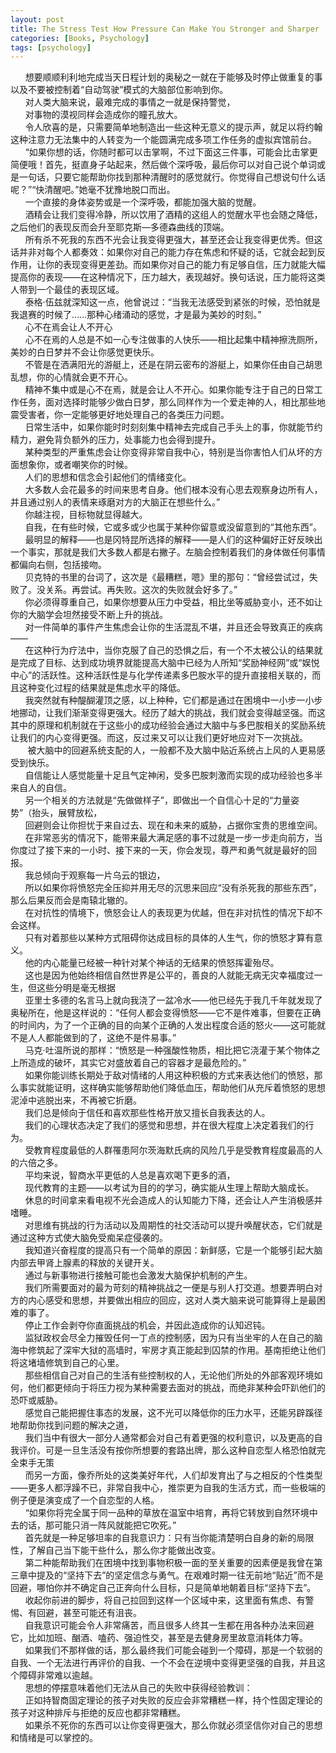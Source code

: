 ```yaml
---
layout: post
title: The Stress Test How Pressure Can Make You Stronger and Sharper
categories: [Books, Psychology]
tags: [psychology]
---
```

&nbsp;&nbsp;&nbsp;&nbsp;&nbsp;&nbsp;想要顺顺利利地完成当天日程计划的奥秘之一就在于能够及时停止做重复的事以及不要被控制着“自动驾驶”模式的大脑部位影响到你。               
&nbsp;&nbsp;&nbsp;&nbsp;&nbsp;&nbsp;对人类大脑来说，最难完成的事情之一就是保持警觉，<!-- more -->                
&nbsp;&nbsp;&nbsp;&nbsp;&nbsp;&nbsp;对事物的漠视同样会造成你的瞳孔放大。               
&nbsp;&nbsp;&nbsp;&nbsp;&nbsp;&nbsp;令人欣喜的是，只需要简单地制造出一些这种无意义的提示声，就足以将约翰这种注意力无法集中的人转变为一个能圆满完成多项工作任务的虚拟宾馆前台。               
&nbsp;&nbsp;&nbsp;&nbsp;&nbsp;&nbsp;“如果你想的话，你随时都可以击掌啊，不过下面这三件事，可能会比击掌更简便哦！首先，挺直身子站起来，然后做个深呼吸，最后你可以对自己说个单词或是一句话，只要它能帮助你找到那种清醒时的感觉就行。你觉得自己想说句什么话呢？”“快清醒吧。”她毫不犹豫地脱口而出。               
&nbsp;&nbsp;&nbsp;&nbsp;&nbsp;&nbsp;一个直接的身体姿势或是一个深呼吸，都能加强大脑的觉醒。               
&nbsp;&nbsp;&nbsp;&nbsp;&nbsp;&nbsp;酒精会让我们变得冷静，所以饮用了酒精的这组人的觉醒水平也会随之降低，之后他们的表现反而会升至耶克斯—多德森曲线的顶端。               
&nbsp;&nbsp;&nbsp;&nbsp;&nbsp;&nbsp;所有杀不死我的东西不光会让我变得更强大，甚至还会让我变得更优秀。但这话并非对每个人都奏效：如果你对自己的能力存在焦虑和怀疑的话，它就会起到反作用，让你的表现变得更差劲。而如果你对自己的能力有足够自信，压力就能大幅提高你的表现——在这种情况下，压力越大，表现越好。换句话说，压力能将这类人带到一个最佳的表现区域。               
&nbsp;&nbsp;&nbsp;&nbsp;&nbsp;&nbsp;泰格·伍兹就深知这一点，他曾说过：“当我无法感受到紧张的时候，恐怕就是我退赛的时候了……那种心绪涌动的感觉，才是最为美妙的时刻。”               
&nbsp;&nbsp;&nbsp;&nbsp;&nbsp;&nbsp;心不在焉会让人不开心               
&nbsp;&nbsp;&nbsp;&nbsp;&nbsp;&nbsp;心不在焉的人总是不如一心专注做事的人快乐——相比起集中精神擦洗厕所，美妙的白日梦并不会让你感觉更快乐。               
&nbsp;&nbsp;&nbsp;&nbsp;&nbsp;&nbsp;不管是在洒满阳光的游艇上，还是在阴云密布的游艇上，如果你任由自己胡思乱想，你的心情就会更不开心。               
&nbsp;&nbsp;&nbsp;&nbsp;&nbsp;&nbsp;精神不集中或是心不在焉，就是会让人不开心。如果你能专注于自己的日常工作任务，面对选择时能够少做白日梦，那么同样作为一个爱走神的人，相比那些地震受害者，你一定能够更好地处理自己的各类压力问题。               
&nbsp;&nbsp;&nbsp;&nbsp;&nbsp;&nbsp;日常生活中，如果你能时时刻刻集中精神去完成自己手头上的事，你就能节约精力，避免背负额外的压力，处事能力也会得到提升。               
&nbsp;&nbsp;&nbsp;&nbsp;&nbsp;&nbsp;某种类型的严重焦虑会让你变得非常自我中心，特别是当你害怕人们从坏的方面想象你，或者嘲笑你的时候。               
&nbsp;&nbsp;&nbsp;&nbsp;&nbsp;&nbsp;人们的思想和信念会引起他们的情绪变化。               
&nbsp;&nbsp;&nbsp;&nbsp;&nbsp;&nbsp;大多数人会花最多的时间来思考自身。他们根本没有心思去观察身边所有人，并且通过别人的表情来琢磨对方的大脑正在想些什么。”               
&nbsp;&nbsp;&nbsp;&nbsp;&nbsp;&nbsp;你越注视，目标物就显得越大。               
&nbsp;&nbsp;&nbsp;&nbsp;&nbsp;&nbsp;自我，在有些时候，它或多或少也属于某种你留意或没留意到的“其他东西”。               
&nbsp;&nbsp;&nbsp;&nbsp;&nbsp;&nbsp;最明显的解释——也是冈特昆所选择的解释——是人们的这种偏好正好反映出一个事实，那就是我们大多数人都是右撇子。左脑会控制着我们的身体做任何事情都偏向右侧，包括接吻。               
&nbsp;&nbsp;&nbsp;&nbsp;&nbsp;&nbsp;贝克特的书里的台词了，这次是《最糟糕，嗯》里的那句：“曾经尝试过，失败了。没关系。再尝试。再失败。这次的失败就会好多了。”               
&nbsp;&nbsp;&nbsp;&nbsp;&nbsp;&nbsp;你必须得尊重自己，如果你想要从压力中受益，相比坐等威胁变小，还不如让你的大脑学会坦然接受不断上升的挑战。               
&nbsp;&nbsp;&nbsp;&nbsp;&nbsp;&nbsp;对一件简单的事件产生焦虑会让你的生活混乱不堪，并且还会导致真正的疾病——               
&nbsp;&nbsp;&nbsp;&nbsp;&nbsp;&nbsp;在这种行为疗法中，当你克服了自己的恐惧之后，有一个不太被公认的结果就是完成了目标、达到成功境界就能提高大脑中已经为人所知“奖励神经网”或“娱悦中心”的活跃性。这种活跃性是与化学传递素多巴胺水平的提升直接相关联的，而且这种变化过程的结果就是焦虑水平的降低。               
&nbsp;&nbsp;&nbsp;&nbsp;&nbsp;&nbsp;我突然就有种醍醐灌顶之感，以上种种，它们都是通过在困境中一小步一小步地挪动，让我们渐渐变得更强大。经历了越大的挑战，我们就会变得越坚强。而这其中的原理和机制就在于这些小的成功经验会通过大脑中与多巴胺相关的奖励系统让我们的内心变得更强。而这，反过来又可以让我们更好地应对下一次挑战。               
&nbsp;&nbsp;&nbsp;&nbsp;&nbsp;&nbsp; 被大脑中的回避系统支配的人，一般都不及大脑中贴近系统占上风的人更易感受到快乐。               
&nbsp;&nbsp;&nbsp;&nbsp;&nbsp;&nbsp;自信能让人感觉能量十足且气定神闲，受多巴胺刺激而实现的成功经验也多半来自人的自信。               
&nbsp;&nbsp;&nbsp;&nbsp;&nbsp;&nbsp;另一个相关的方法就是“先做做样子”，即做出一个自信心十足的“力量姿势”（抬头，展臂放松，                 
&nbsp;&nbsp;&nbsp;&nbsp;&nbsp;&nbsp;回避则会让你担忧于来自过去、现在和未来的威胁，占据你宝贵的思维空间。               
&nbsp;&nbsp;&nbsp;&nbsp;&nbsp;&nbsp;在非常恶劣的情况下，能带来最大满足感的事不过就是一步一步走向前方，当你度过了接下来的一小时、接下来的一天，你会发现，尊严和勇气就是最好的回报。               
&nbsp;&nbsp;&nbsp;&nbsp;&nbsp;&nbsp;我总倾向于观察每一片乌云的银边，               
&nbsp;&nbsp;&nbsp;&nbsp;&nbsp;&nbsp;所以如果你将愤怒完全压抑并用无尽的沉思来回应“没有杀死我的那些东西”，那么后果反而会是南辕北辙的。               
&nbsp;&nbsp;&nbsp;&nbsp;&nbsp;&nbsp;在对抗性的情境下，愤怒会让人的表现更为优越，但在非对抗性的情况下却不会这样。               
&nbsp;&nbsp;&nbsp;&nbsp;&nbsp;&nbsp;只有对着那些以某种方式阻碍你达成目标的具体的人生气，你的愤怒才算有意义。               
&nbsp;&nbsp;&nbsp;&nbsp;&nbsp;&nbsp;他的内心能量已经被一种针对某个神话的无结果的愤怒挥霍殆尽。               
&nbsp;&nbsp;&nbsp;&nbsp;&nbsp;&nbsp;这也是因为他始终相信自然世界是公平的，善良的人就能无病无灾幸福度过一生，但这些分明是毫无根据               
&nbsp;&nbsp;&nbsp;&nbsp;&nbsp;&nbsp;亚里士多德的名言马上就向我浇了一盆冷水——他已经先于我几千年就发现了奥秘所在，他是这样说的：“任何人都会变得愤怒——它不是件难事，但要在正确的时间内，为了一个正确的目的向某个正确的人发出程度合适的怒火——这可能就不是人人都能做到的了，这绝不是件易事。”               
&nbsp;&nbsp;&nbsp;&nbsp;&nbsp;&nbsp;马克·吐温所说的那样：“愤怒是一种强酸性物质，相比把它浇灌于某个物体之上所造成的破坏，其实它对盛放着自己的容器才是最危险的。”               
&nbsp;&nbsp;&nbsp;&nbsp;&nbsp;&nbsp;如果你能训练长期处于敌对情绪的人用这种积极的方式来表达他们的愤怒，那么事实就能证明，这样确实能够帮助他们降低血压，帮助他们从充斥着愤怒的思想泥淖中逃脱出来，不再被它折磨。               
&nbsp;&nbsp;&nbsp;&nbsp;&nbsp;&nbsp;我们总是倾向于信任和喜欢那些性格开放又擅长自我表达的人。               
&nbsp;&nbsp;&nbsp;&nbsp;&nbsp;&nbsp;我们的心理状态决定了我们的感觉和思想，并在很大程度上决定着我们的行为。               
&nbsp;&nbsp;&nbsp;&nbsp;&nbsp;&nbsp;受教育程度最低的人群罹患阿尔茨海默氏病的风险几乎是受教育程度最高的人的六倍之多。               
&nbsp;&nbsp;&nbsp;&nbsp;&nbsp;&nbsp;平均来说，智商水平更低的人总是喜欢喝下更多的酒，               
&nbsp;&nbsp;&nbsp;&nbsp;&nbsp;&nbsp;现代教育的主题——以考试为目的的学习，确实能从生理上帮助大脑成长。               
&nbsp;&nbsp;&nbsp;&nbsp;&nbsp;&nbsp;休息的时间拿来看电视不光会造成人的认知能力下降，还会让人产生消极感并嗜睡。               
&nbsp;&nbsp;&nbsp;&nbsp;&nbsp;&nbsp;对思维有挑战的行为活动以及周期性的社交活动可以提升唤醒状态，它们就是通过这种方式使大脑免受痴呆症侵袭的。               
&nbsp;&nbsp;&nbsp;&nbsp;&nbsp;&nbsp;我知道兴奋程度的提高只有一个简单的原因：新鲜感，它是一个能够引起大脑内部去甲肾上腺素的释放的关键开关。               
&nbsp;&nbsp;&nbsp;&nbsp;&nbsp;&nbsp;通过与新事物进行接触可能也会激发大脑保护机制的产生。               
&nbsp;&nbsp;&nbsp;&nbsp;&nbsp;&nbsp;我们所需要面对的最为苛刻的精神挑战之一便是与别人打交道。想要弄明白对方的内心感受和思想，并要做出相应的回应，这对人类大脑来说可能算得上是最困难的事了。               
&nbsp;&nbsp;&nbsp;&nbsp;&nbsp;&nbsp;停止工作会剥夺你直面挑战的机会，并因此造成你的认知迟钝。               
&nbsp;&nbsp;&nbsp;&nbsp;&nbsp;&nbsp;监狱政权会尽全力摧毁任何一丁点的控制感，因为只有当坐牢的人在自己的脑海中修筑起了深牢大狱的高墙时，牢房才真正能起到囚禁的作用。基南拒绝让他们将这堵墙修筑到自己的心里。               
&nbsp;&nbsp;&nbsp;&nbsp;&nbsp;&nbsp;那些相信自己对自己的生活有些控制权的人，无论他们所处的外部客观环境如何，他们都更倾向于将压力视为某种需要去面对的挑战，而绝非某种会吓趴他们的恐吓或威胁。               
&nbsp;&nbsp;&nbsp;&nbsp;&nbsp;&nbsp;感觉自己能把握住事态的发展，这不光可以降低你的压力水平，还能另辟蹊径地帮助你找到问题的解决之道，                              
&nbsp;&nbsp;&nbsp;&nbsp;&nbsp;&nbsp;我们当中有很大一部分人通常都会对自己有着更强的权利意识，以及更高的自我评价。可是一旦生活没有按你所想要的套路出牌，那么这种自恋型人格恐怕就完全束手无策               
&nbsp;&nbsp;&nbsp;&nbsp;&nbsp;&nbsp;而另一方面，像乔所处的这类美好年代，人们却发育出了与之相反的个性类型——更多人都浮躁不已，非常自我中心，推崇更为自我的生活方式，而一些极端的例子便是演变成了一个自恋型的人格。               
&nbsp;&nbsp;&nbsp;&nbsp;&nbsp;&nbsp;“如果你将完全属于同一品种的草放在温室中培育，再将它转放到自然环境中去的话，那可能只消一阵风就能把它吹死。”               
&nbsp;&nbsp;&nbsp;&nbsp;&nbsp;&nbsp;首先就是一种足够坦率的自我意识力：只有当你能清楚明白自身的新的局限性，了解自己当下能干些什么，那么你才能做出改变。               
&nbsp;&nbsp;&nbsp;&nbsp;&nbsp;&nbsp;第二种能帮助我们在困境中找到事物积极一面的至关重要的因素便是我曾在第三章中提及的“坚持下去”的坚定信念与勇气。在艰难时期一往无前地“贴近”而不是回避，哪怕你并不确定自己正奔向什么目标，只是简单地朝着目标“坚持下去”。               
&nbsp;&nbsp;&nbsp;&nbsp;&nbsp;&nbsp;收起你前进的脚步，将自己拉回到这样一个区域中来，这里面有焦虑、有警惕、有回避，甚至可能还有沮丧。               
&nbsp;&nbsp;&nbsp;&nbsp;&nbsp;&nbsp;自我意识可能会令人非常痛苦，而且很多人终其一生都在用各种办法来回避它，比如加班、酗酒、嗑药、强迫性交，甚至是去健身房里故意消耗体力等。               
&nbsp;&nbsp;&nbsp;&nbsp;&nbsp;&nbsp;如果我们不那样做的话，那么最终我们可能会碰到一个障碍，那是一个软弱的自我、一个无法进行再评价的自我、一个不会在逆境中变得更坚强的自我，并且这个障碍非常难以逾越。               
&nbsp;&nbsp;&nbsp;&nbsp;&nbsp;&nbsp;思想的停摆意味着他们无法从自己的失败中获得经验教训：               
&nbsp;&nbsp;&nbsp;&nbsp;&nbsp;&nbsp;正如持智商固定理论的孩子对失败的反应会非常糟糕一样，持个性固定理论的孩子对这种排斥与拒绝的反应也都非常糟糕。               
&nbsp;&nbsp;&nbsp;&nbsp;&nbsp;&nbsp;如果杀不死你的东西可以让你变得更强大，那么你就必须坚信你对自己的思想和情绪是可以掌控的。               
